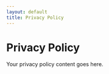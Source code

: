 ```yaml
---
layout: default
title: Privacy Policy
---
```

# Privacy Policy
Your privacy policy content goes here.
